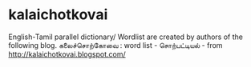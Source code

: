 # kalaichotkovai
English-Tamil parallel dictionary/ Wordlist are created by authors of the following blog.
 கலைச்சொற்கோவை : word list - சொற்பட்டியல் - from http://kalaichotkovai.blogspot.com/
